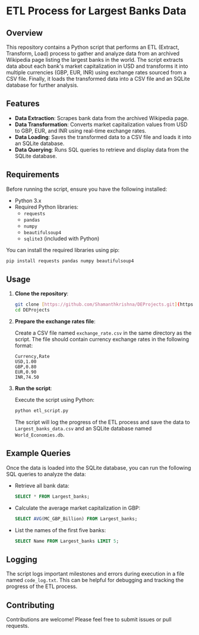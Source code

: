 # ETL Process for Largest Banks Data

## Overview

This repository contains a Python script that performs an ETL (Extract, Transform, Load) process to gather and analyze data from an archived Wikipedia page listing the largest banks in the world. The script extracts data about each bank's market capitalization in USD and transforms it into multiple currencies (GBP, EUR, INR) using exchange rates sourced from a CSV file. Finally, it loads the transformed data into a CSV file and an SQLite database for further analysis.

## Features

- **Data Extraction**: Scrapes bank data from the archived Wikipedia page.
- **Data Transformation**: Converts market capitalization values from USD to GBP, EUR, and INR using real-time exchange rates.
- **Data Loading**: Saves the transformed data to a CSV file and loads it into an SQLite database.
- **Data Querying**: Runs SQL queries to retrieve and display data from the SQLite database.

## Requirements

Before running the script, ensure you have the following installed:

- Python 3.x
- Required Python libraries:
  - `requests`
  - `pandas`
  - `numpy`
  - `beautifulsoup4`
  - `sqlite3` (included with Python)

You can install the required libraries using pip:

```bash
pip install requests pandas numpy beautifulsoup4
```

## Usage

1. **Clone the repository**:

   ```bash
   git clone [https://github.com/Shamanthkrishna/DEProjects.git](https://github.com/Shamanthkrishna/DEProjects.git)
   cd DEProjects
   ```

2. **Prepare the exchange rates file**:

   Create a CSV file named `exchange_rate.csv` in the same directory as the script. The file should contain currency exchange rates in the following format:

   ```
   Currency,Rate
   USD,1.00
   GBP,0.80
   EUR,0.90
   INR,74.50
   ```

3. **Run the script**:

   Execute the script using Python:

   ```bash
   python etl_script.py
   ```

   The script will log the progress of the ETL process and save the data to `Largest_banks_data.csv` and an SQLite database named `World_Economies.db`.

## Example Queries

Once the data is loaded into the SQLite database, you can run the following SQL queries to analyze the data:

- Retrieve all bank data:

  ```sql
  SELECT * FROM Largest_banks;
  ```

- Calculate the average market capitalization in GBP:

  ```sql
  SELECT AVG(MC_GBP_Billion) FROM Largest_banks;
  ```

- List the names of the first five banks:

  ```sql
  SELECT Name FROM Largest_banks LIMIT 5;
  ```

## Logging

The script logs important milestones and errors during execution in a file named `code_log.txt`. This can be helpful for debugging and tracking the progress of the ETL process.

## Contributing

Contributions are welcome! Please feel free to submit issues or pull requests.
